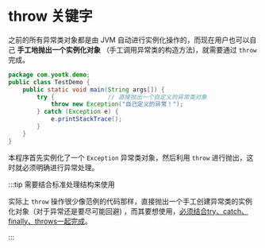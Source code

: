 # throw 关键字

之前的所有异常类对象都是由 JVM 自动进行实例化操作的，而现在用户也可以自己 **手工地抛出一个实例化对象**
（手工调用异常类的构造方法)，就需要通过 `throw` 完成。

```java
package com.yootk.demo;
public class TestDemo {
	public static void main(String args[]) {
		try {				// 直接抛出一个自定义的异常类对象
			throw new Exception("自己定义的异常！");
		} catch (Exception e) {
			e.printStackTrace();
		}
	}
}
```

本程序首先实例化了一个 `Exception` 异常类对象，然后利用 `throw` 进行抛出，这时就必须明确进行异常处理。

:::tip 需要结合标准处理结构来使用

实际上 `throw` 操作很少像范例的代码那样，直接抛出一个手工创建异常类的实例化对象（对于异常还是要尽可能回避)
，而其要想使用，<u>必须结合try、catch、 finally、throws一起完成</u>。

:::

